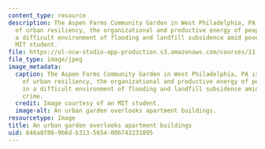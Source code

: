 ```yaml
---
content_type: resource
description: The Aspen Farms Community Garden in West Philadelphia, PA is an example
  of urban resiliency, the organizational and productive energy of people living in
  a difficult environment of flooding and landfill subsidence amid poverty and crime.
  MIT student.
file: https://ol-ocw-studio-app-production.s3.amazonaws.com/courses/11-941-urban-climate-adaptation-spring-2011/646a8f869b6db313565400b742231095_garden.jpg
file_type: image/jpeg
image_metadata:
  caption: The Aspen Farms Community Garden in West Philadelphia, PA is an example
    of urban resiliency, the organizational and productive energy of people living
    in a difficult environment of flooding and landfill subsidence amid poverty and
    crime.
  credit: Image courtesy of an MIT student.
  image-alt: An urban garden overlooks apartment buildings.
resourcetype: Image
title: An urban garden overlooks apartment buildings
uid: 646a8f86-9b6d-b313-5654-00b742231095
---
```

